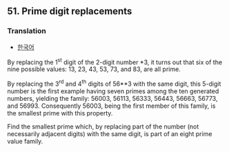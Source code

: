 ## 51. Prime digit replacements

### Translation
* [한국어](./translation-ko.md)

By replacing the 1<sup>st</sup> digit of the 2-digit number *3, it turns out that six of the nine possible values: 13, 23, 43, 53, 73, and 83, are all prime.

By replacing the 3<sup>rd</sup> and 4<sup>th</sup> digits of 56**3 with the same digit, this 5-digit number is the first example having seven primes among the ten generated numbers, yielding the family: 56003, 56113, 56333, 56443, 56663, 56773, and 56993. Consequently 56003, being the first member of this family, is the smallest prime with this property.

Find the smallest prime which, by replacing part of the number (not necessarily adjacent digits) with the same digit, is part of an eight prime value family.

